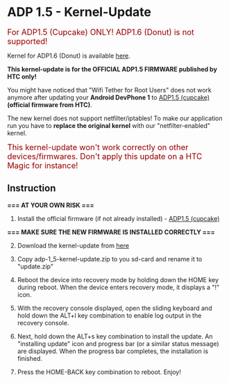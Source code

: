 # ADP 1.5 - Kernel-Update #

<font color='#990000' size='4'>For ADP1.5 (Cupcake) ONLY! ADP1.6 (Donut) is not supported!</font>

Kernel for ADP1.6 (Donut) is available [here](http://code.google.com/p/android-wifi-tether/wiki/ADP16KernelUpdate).

**This kernel-update is for the OFFICIAL ADP1.5 FIRMWARE published by HTC only!**

You might have noticed that "Wifi Tether for Root Users" does not work anymore after updating your **Android DevPhone 1** to [ADP1.5 (cupcake)](http://www.htc.com/www/support/android/adp.html) **(official firmware from HTC)**.

The new kernel does not support netfilter/iptables! To make our application run you have to **replace the original kernel** with our "netfilter-enabled" kernel.

<font color='#990000' size='4'>This kernel-update won't work correctly on other devices/firmwares. Don't apply this update on a HTC Magic for instance!</font>

## Instruction ##

**=== AT YOUR OWN RISK ===**

1) Install the official firmware (if not already installed) - [ADP1.5 (cupcake)](http://www.htc.com/www/support/android/adp.html)

**=== MAKE SURE THE NEW FIRMWARE IS INSTALLED CORRECTLY ===**

2) Download the kernel-update from [here](http://android-wifi-tether.googlecode.com/files/adp-1_5-kernel-update.zip)

3) Copy adp-1\_5-kernel-update.zip to you sd-card and rename it to "update.zip"

4) Reboot the device into recovery mode by holding down the HOME key during reboot. When the device enters recovery mode, it displays a "!" icon.

5) With the recovery console displayed, open the sliding keyboard and hold down the ALT+l key combination to enable log output in the recovery console.

6) Next, hold down the ALT+s key combination to install the update. An "installing update" icon and progress bar (or a similar status message) are displayed. When the progress bar completes, the installation is finished.

7) Press the HOME-BACK key combination to reboot.
Enjoy!
